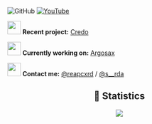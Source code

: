 ![GitHub](https://komarev.com/ghpvc/?username=reapcord&style=flat)
[![YouTube](https://img.shields.io/badge/YouTube-reapcxrd-red?style=flat&logo=youtube)](https://youtube.com/@reapcxrd)
<br>

<img src="https://github.com/user-attachments/assets/115f3f89-49dd-4149-8f49-0bafe0646d56" width="30"/> **Recent project:** [Credo](https://youtube.com/@reapcxrd)

<img src="https://github.com/user-attachments/assets/115f3f89-49dd-4149-8f49-0bafe0646d56" width="30"/> **Currently working on:** [Argosax](https://tiktok.com/reapcxrd)

<img src="https://github.com/user-attachments/assets/115f3f89-49dd-4149-8f49-0bafe0646d56" width="30"/> **Contact me:** [@reapcxrd](https://discord.com/users/743177100579569665) / [@s__rda](https://discord.com/users/1001975390337777706)

<div align="center">
    <h2 align="center">🔴 Statistics</h2>
    <div>
        <img src="https://github-readme-stats.vercel.app/api?username=reapcord&show_icons=true&bg_color=00000000">
    </div>
</div>
